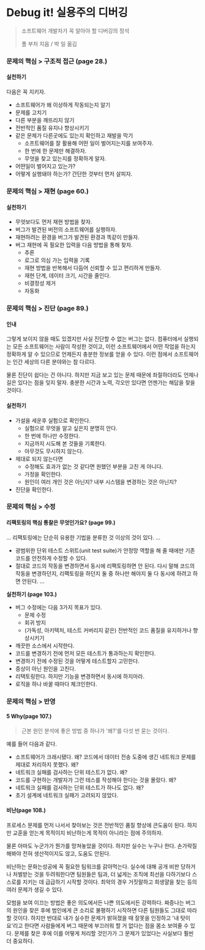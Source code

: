 # Debug it! 실용주의 디버깅

> 소프트웨어 개발자가 꼭 알아야 할 디버깅의 정석
>
> 폴 부처 지음 / 박 일 옮김

### 문제의 핵심 > 구조적 접근 (page 28.)

#### **실천하기**

다음은 꼭 지키자.

- 소프트웨어가 왜 이상하게 작동되는지 알기
- 문제를 고치기
- 다른 부분을 깨뜨리지 않기
- 전반적인 품질 유지나 향상시키기
- 같은 문제가 다른곳에도 있는지 확인하고 재발을 막기
  - 소프트웨어를 잘 활용해 어떤 일이 벌어지는지를 보여주자.
  - 한 번에 한 문제만 해결하자.
  - 무엇을 찾고 있는지를 정확하게 알자.
- 어떤일이 벌어지고 있는가?
- 어떻게 실행돼야 하는가?
  간단한 것부터 먼저 살피자.

### 문제의 핵심 > 재현 (page 60.)

#### **실천하기**

- 무엇보다도 먼저 재현 방법을 찾자.
- 버그가 발견된 버전의 소프트웨어를 실행하자.
- 재현하려는 환경을 버그가 발견된 환경과 똑같이 만들자.
- 버그 재현에 꼭 필요한 입력을 다음 방법을 통해 찾자.
  - 추론
  - 로그로 의심 가는 입력을 기록
  - 재현 방법을 반복해서 다듬어 신뢰할 수 있고 편리하게 만들자.
  - 재현 단계, 데이터 크기, 시간을 줄인다.
  - 비결정성 제거
  - 자동화

### 문제의 핵심 > 진단 (page 89.)

#### **인내**

그렇게 보이지 않을 때도 있겠지만 사실 진단할 수 없는 버그는 없다. 컴퓨터에서 실행되는 모든 소프트웨어는 사람이 작성한 것이고, 이런 소프트웨어에서 어떤 작업을 하는지 정확하게 알 수 있으므로 언제든지 충분한 정보를 얻을 수 있다. 이런 점에서 소프트웨어는 인간 세상의 다른 분야와는 참 다르다.

물론 진단이 쉽다는 건 아니다. 하지만 지금 보고 있는 문제 때문에 좌절하더라도 언제나 길은 있다는 점을 잊지 말자. 충분한 시간과 노력, 각오만 있다면 언젠가는 해답을 찾을 것이다.

#### **실천하기**

- 가설을 세운후 실험으로 확인한다.
  - 실험으로 무엇을 알고 싶은지 분명히 안다.
  - 한 번에 하나만 수정한다.
  - 지금까지 시도해 본 것들을 기록한다.
  - 아무것도 무시하지 않는다.
- 제대로 되지 않는다면
  - 수정해도 효과가 없는 것 같다면 원했던 부분을 고친 게 아니다.
  - 가정을 확인한다.
  - 원인이 여러 개인 것은 아닌지? 내부 시스템을 변경하는 것은 아닌지?
- 진단을 확인한다.

### 문제의 핵심 > 수정

#### **리팩토링의 핵심 통찰은 무엇인가요? (page 99.)**

...
리팩토링에는 단순히 유용한 기법을 분류한 것 이상의 것이 있다. ...

- 광범위한 단위 테스트 스위트(unit test suite)가 안정망 역할을 해 줄 때에만 기존 코드를 안전하게 수정할 수 있다.
- 절대로 코드의 작동을 변경하면서 동시에 리팩토링하면 안 된다.
  다시 말해 코드의 작동을 변경하던지, 리팩토링을 하던지 둘 중 하나만 해야지 둘 다 동시에 하려고 하면 안된다. ...

**실천하기 (page 103.)**

- 버그 수정에는 다음 3가지 목표가 있다.
  - 문제 수정
  - 회귀 방지
  - (가독성, 아키텍처, 테스트 커버리지 같은) 전반적인 코드 품질을 유지하거나 향상시키기
- 깨끗한 소스에서 시작한다.
- 코드를 변경하기 전에 먼저 모든 테스트가 통과하는지 확인한다.
- 변경하기 전에 수정된 것을 어떻게 테스트할지 고민한다.
- 증상이 아닌 원인을 고친다.
- 리택토링한다. 하지만 기능을 변경하면서 동시에 하지마라.
- 로직을 하나 바꿀 때마다 체크인한다.

### 문제의 핵심 > 반영

#### **5 Why(page 107.)**

> 근본 원인 분석에 좋은 방법 중 하나가 '왜?'를 다섯 번 묻는 것이다.

예를 들어 다음과 같다.

- 소프트웨어가 크래시됐다. 왜?
  코드에서 데이터 전송 도중에 생긴 네트워크 문제를 제대로 처리하지 못했다. 왜?
- 네트워크 실패를 검사하는 단위 테스트가 없다. 왜?
- 코드를 구현하는 개발자가 그런 테스를 작성해야 한다는 것을 몰랐다. 왜?
- 네트워크 실패를 검사하는 단위 테스트가 하나도 없다. 왜?
- 초기 설계에 네트워크 실패가 고려되지 않았다.

#### **비난(page 108.)**

프로세스 문제를 먼저 나서서 찾아보는 것은 전반적인 품질 향상에 큰도움이 된다. 하지만 교훈을 얻는게 목적이지 비난하는게 목적이 아니라는 점에 주의하자.

물론 아마도 누군가가 뭔가를 망쳐놓았을 것이다. 하지만 실수는 누구나 한다. 손가락질 해봐야 전혀 생산적이지도 않고, 도움도 안된다.

비난하는 문화는성공에 꼭 필요한 팀워크를 갉아먹는다. 실수에 대해 공개 비판 당하거나 처벌받는 것을 두려워한다면 팀원들은 팀과, 더 넓게는 조직에 최선을 다하기보다 스스로를 지키는 데 급급하기 시작할 것이다. 최악의 경우 거짓말하고 희생얄을 찾는 등의 여러 문제가 생길 수 있다.

모범을 보여 이끄는 방법은 좋은 의도에서든 나쁜 의도에서든 강력하다. 짜증나는 버그의 원인을 찾은 후에 범인에게 큰 소리로 불평하기 시작하면 다른 팀원들도 그대로 따라할 것이다. 하지만 반대로 내가 실수한 문제가 밝혀졌을 때 잘못을 인정하고 '내 탓이요'리고 한다면 사람들에게 버그 때문에 부끄러워 할 거 없다는 점을 몸소 보여줄 수 있다. 문제를 찾은 후에 이를 어떻게 처리할 것인가가 그 문제가 있었다는 사실보다 훨씬 더 중요하다.
